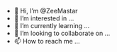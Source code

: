 - 👋 Hi, I’m @ZeeMastar
- 👀 I’m interested in ...
- 🌱 I’m currently learning ...
- 💞️ I’m looking to collaborate on ...
- 📫 How to reach me ...

<!---
ZeeMastar/ZeeMastar is a ✨ special ✨ repository because its `README.md` (this file) appears on your GitHub profile.
You can click the Preview link to take a look at your changes.
--->
